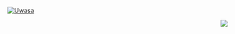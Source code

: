 [![Uwasa](https://github.com/LiviaMedeiros/madomagi.db-full/actions/workflows/madomagi.yml/badge.svg)](https://github.com/LiviaMedeiros/madomagi.db-full/actions/workflows/madomagi.yml)

<p align="right"><img src="https://xn--80aalyho.xn--p1ai/magireco/NAgitan/img/mumiwhy.png" /></p>